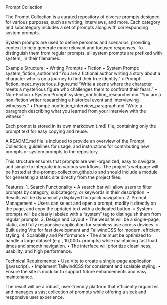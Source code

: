 <project>
<description>
Prompt Collection

The Prompt Collection is a curated repository of diverse prompts designed for various purposes, such as writing, interviews, and more. Each category and subcategory includes a set of prompts along with corresponding system prompts.

System prompts are used to define personas and scenarios, providing context to help generate more relevant and focused responses. To distinguish them from regular prompts, all system prompts are prefixed with system_ in their filenames.

Example Structure:
	•	Writing Prompts
	•	Fiction
	•	System Prompt: system_fiction_author.md
“You are a fictional author writing a story about a character who is on a journey to find their true identity.”
	•	Prompt: fiction_meet_mysterious_figure.md
“Write a scene where the character meets a mysterious figure who challenges them to confront their fears.”
	•	Non-Fiction
	•	System Prompt: system_nonfiction_researcher.md
“You are a non-fiction writer researching a historical event and interviewing witnesses.”
	•	Prompt: nonfiction_interview_paragraph.md
“Write a paragraph describing what you learned from your interview with the witness.”

Each prompt is stored in its own markdown (.md) file, containing only the prompt text for easy copying and reuse.

A README.md file is included to provide an overview of the Prompt Collection, guidelines for usage, and instructions for contributing new prompts or system prompts to the repository.

This structure ensures that prompts are well-organized, easy to navigate, and simple to integrate into various workflows.
</description>
<project-page>
The project’s webpage will be hosted at the-prompt-collection.github.io and should include a module for generating a static site directly from the project files.

Features:
	1.	Search Functionality
	•	A search bar will allow users to filter prompts by category, subcategory, or keywords in their description.
	•	Results will be dynamically displayed for quick navigation.
	2.	Prompt Management
	•	Users can select and open a prompt, modify it directly on the page, and copy the updated text with a dedicated button.
	•	System prompts will be clearly labeled with a “system” tag to distinguish them from regular prompts.
	3.	Design and Layout
	•	The website will be a single-page, static, and fully responsive application for seamless use across devices.
	•	Built using Vite for fast development and TailwindCSS for modern, efficient styling.
	4.	Scalability and Performance
	•	The site must be optimized to handle a large dataset (e.g., 10,000+ prompts) while maintaining fast load times and smooth navigation.
	•	The interface will prioritize cleanliness, usability, and high performance.

Technical Requirements:
	•	Use Vite to create a single-page application (javascript).
	•	Implement TailwindCSS for consistent and scalable styling.
	•	Ensure the site is modular to support future enhancements and easy maintenance.

The result will be a robust, user-friendly platform that efficiently organizes and manages a vast collection of prompts while offering a sleek and responsive user experience.
</project-page>
</project>